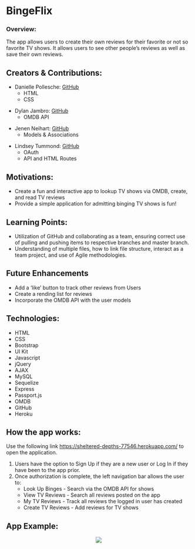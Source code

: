 # BingeFlix

### Overview:
The app allows users to create their own reviews for their favorite or not so favorite TV shows. 
It allows users to see other people’s reviews as well as save their own reviews.

## Creators & Contributions:
+ Danielle Pollesche: [GitHub](https://github.com/pollesche02)
    * HTML
    * CSS
- Dylan Jambro: [GitHub](https://github.com/djambro44)
    * OMDB API
+ Jenen Neihart: [GitHub](https://github.com/neihartjenen)
    * Models & Associations
- Lindsey Tummond: [GitHub](https://github.com/lindseytummond)
    * OAuth
    * API and HTML Routes

## Motivations: 
-   Create a fun and interactive app to lookup TV shows via OMDB, create, and read TV reviews
-   Provide a simple application for admitting binging TV shows is fun!

## Learning Points:
- Utilization of GitHub and collaborating as a team, ensuring correct use of pulling and pushing items to respective branches and master branch.
- Understanding of multiple files, how to link file structure, interact as a team project, and use of Agile methodologies.

## Future Enhancements
-	Add a ‘like’ button to track other reviews from Users
-	Create a rending list for reviews
-	Incorporate the OMDB API with the user models

## Technologies:
-   HTML
-   CSS
-   Bootstrap
-   UI Kit
-   Javascript
-   jQuery 
-   AJAX 
-   MySQL
-   Sequelize
-   Express
-   Passport.js
-   OMDB
-   GitHub
-   Heroku

## How the app works:
Use the following link https://sheltered-depths-77546.herokuapp.com/ to open the application. <br>

1.	Users have the option to Sign Up if they are a new user or Log In if they have been to the app prior.
2.	Once authorization is complete, the left navigation bar allows the user to:
	*	Look Up Binges - Search via the OMDB API for shows
	*	View TV Reviews - Search all reviews posted on the app
	*	My TV Reviews - Track all reviews the logged in user has created
	*	Create TV Reviews - Add reviews for TV shows


## App Example:
<p align="center">
  <img src="public/assets/images/bingeflix-readme.gif">
</p>
